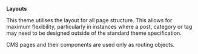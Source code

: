 **Layouts**

This theme utilises the layout for all page structure. This allows for maximum flexibility,
particularly in instances where a post, category or tag may need to be designed outside of the standard
theme specification.

CMS pages and their components are used only as routing objects.
